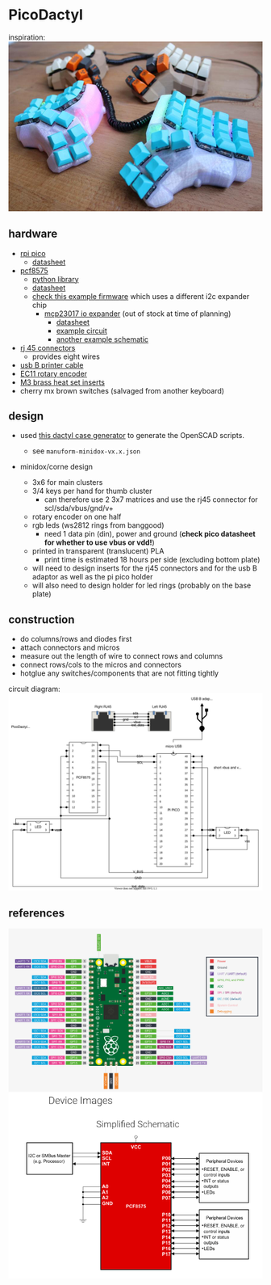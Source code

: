 # PicoDactyl

inspiration:
![inpiration](./dactyl.jpg)

## hardware

- [rpi pico](https://www.robotics.org.za/PI-PICO)
  - [datasheet](https://datasheets.raspberrypi.com/pico/pico-datasheet.pdf)
- [pcf8575](https://www.robotics.org.za/PCF8575-MOD)
  - [python library](https://pypi.org/project/pcf8575/)
  - [datasheet](https://www.ti.com/product/PCF8575)
  - [check this example firmware](https://github.com/KMKfw/kmk_firmware/blob/74fa1fb52e41b95c1df9047e1ffff39001bb67e6/user_keymaps/dzervas/lab68.py) which uses a different i2c expander chip
    - [mcp23017 io expander](https://www.robotics.org.za/MCP23017-DIPo) (out of stock at time of planning)
      - [datasheet](https://ww1.microchip.com/downloads/en/devicedoc/20001952c.pdf)
      - [example circuit](https://www.best-microcontroller-projects.com/mcp23017.html)
      - [another example schematic](https://cdn-learn.adafruit.com/assets/assets/000/036/490/original/lcds___displays_schem.png?1476373463)
- [rj 45 connectors](https://www.robotics.org.za/RJ45-CON-PCB)
  - provides eight wires
- [usb B printer cable](https://www.robotics.org.za/PAN-USBB-MUSB)
- [EC11 rotary encoder](https://www.robotics.org.za/EC11-VER-20)
- [M3 brass heat set inserts](https://www.robotics.org.za/SUL-M3-20)
- cherry mx brown switches (salvaged from another keyboard)

## design

- used [this dactyl case generator](https://dactyl.siskam.link/manuform) to generate the OpenSCAD scripts.
  - see ``manuform-minidox-vx.x.json``

- minidox/corne design
  - 3x6 for main clusters
  - 3/4 keys per hand for thumb cluster
    - can therefore use 2 3x7 matrices and use the rj45 connector for scl/sda/vbus/gnd/v+
  - rotary encoder on one half
  - rgb leds (ws2812 rings from banggood)
    - need 1 data pin (din), power and ground (**check pico datasheet for whether to use vbus or vdd!**)
  - printed in transparent (translucent) PLA
    - print time is estimated 18 hours per side (excluding bottom plate)
  - will need to design inserts for the rj45 connectors and for the usb B adaptor as well as the pi pico holder
  - will also need to design holder for led rings (probably on the base plate)

## construction

- do columns/rows and diodes first
- attach connectors and micros
- measure out the length of wire to connect rows and columns
- connect rows/cols to the micros and connectors
- hotglue any switches/components that are not fitting tightly

circuit diagram:
![circuit](./circuit.drawio.svg)

## references

![pico pinout](./pico-pinout.png)
![io expander pinout](./io-expander-circuit.png)
